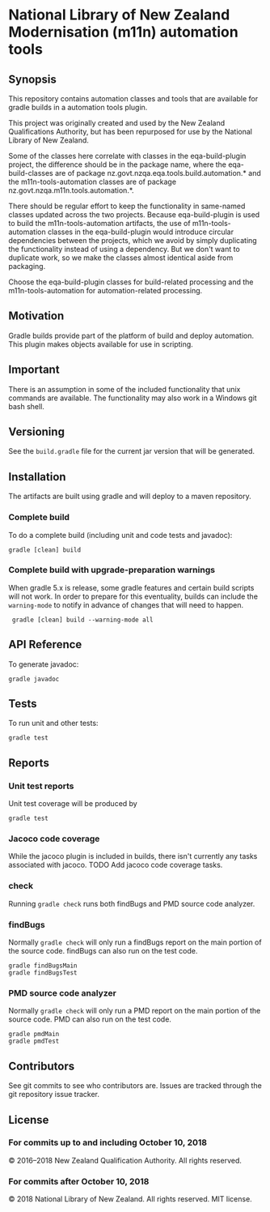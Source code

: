 # National Library of New Zealand Modernisation (m11n) automation tools

## Synopsis

This repository contains automation classes and tools that are available for gradle builds in a automation tools plugin.

This project was originally created and used by the New Zealand Qualifications Authority, but has been repurposed for
use by the National Library of New Zealand.

Some of the classes here correlate with classes in the eqa-build-plugin project, the difference should be in the package
name, where the eqa-build-classes are of package nz.govt.nzqa.eqa.tools.build.automation.* and the m11n-tools-automation
classes are of package nz.govt.nzqa.m11n.tools.automation.*.

There should be regular effort to keep the functionality in same-named classes updated across the two projects. Because
eqa-build-plugin is used to build the m11n-tools-automation artifacts, the use of m11n-tools-automation classes in
the eqa-build-plugin would introduce circular dependencies between the projects, which we avoid by simply duplicating the
functionality instead of using a dependency. But we don't want to duplicate work, so we make the classes almost identical
aside from packaging.

Choose the eqa-build-plugin classes for build-related processing and the m11n-tools-automation for automation-related
processing.

## Motivation

Gradle builds provide part of the platform of build and deploy automation. This plugin makes objects available for
use in scripting.

## Important

There is an assumption in some of the included functionality that unix commands are available. The functionality
may also work in a Windows git bash shell.

## Versioning

See the `build.gradle` file for the current jar version that will be generated.

## Installation

The artifacts are built using gradle and will deploy to a maven repository.

### Complete build
To do a complete build (including unit and code tests and javadoc):
```
gradle [clean] build
```

### Complete build with upgrade-preparation warnings
When gradle 5.x is release, some gradle features and certain build scripts will not work. In order to prepare for
this eventuality, builds can include the `warning-mode` to notify in advance of changes that will need to happen.
```
 gradle [clean] build --warning-mode all
```

## API Reference

To generate javadoc:
```
gradle javadoc
```

## Tests

To run unit and other tests:
```
gradle test
```

## Reports

### Unit test reports
Unit test coverage will be produced by
```
gradle test
```

### Jacoco code coverage
While the jacoco plugin is included in builds, there isn't currently any tasks associated with jacoco.
TODO Add jacoco code coverage tasks.

### check
Running `gradle check` runs both findBugs and PMD source code analyzer.

### findBugs
Normally `gradle check` will only run a findBugs report on the main portion of the source code. findBugs can also run on the test code.
```
gradle findBugsMain
gradle findBugsTest
```

### PMD source code analyzer
Normally `gradle check` will only run a PMD report on the main portion of the source code. PMD can also run on the test code.
```
gradle pmdMain
gradle pmdTest
```

## Contributors

See git commits to see who contributors are. Issues are tracked through the git repository issue tracker.

## License

### For commits up to and including October 10, 2018
&copy; 2016&ndash;2018 New Zealand Qualification Authority. All rights reserved.

### For commits after October 10, 2018
&copy; 2018 National Library of New Zealand. All rights reserved. MIT license.
